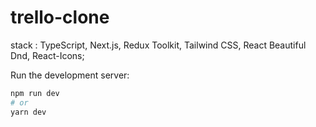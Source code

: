 # trello-clone

stack : TypeScript, Next.js, Redux Toolkit, Tailwind CSS, React Beautiful Dnd, React-Icons;

Run the development server:

```bash
npm run dev
# or
yarn dev
```
